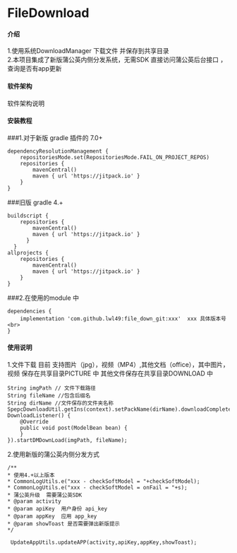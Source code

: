 # FileDownload

#### 介绍
1.使用系统DownloadManager 下载文件 并保存到共享目录<br>
2.本项目集成了新版蒲公英内侧分发系统，无需SDK  直接访问蒲公英后台接口 ，查询是否有app更新<br>
#### 软件架构
软件架构说明


#### 安装教程

###1.对于新版 gradle 插件的 7.0+<br>
	
	dependencyResolutionManagement {
		repositoriesMode.set(RepositoriesMode.FAIL_ON_PROJECT_REPOS)
		repositories {
			mavenCentral()
			maven { url 'https://jitpack.io' }
		}
	}
 
###旧版 gradle 4.+<br>
	
	buildscript {
		repositories {
	   	 	mavenCentral()
	  	  	maven { url 'https://jitpack.io' }
	      }
      }
	allprojects {
		repositories {
			mavenCentral()
			maven { url 'https://jitpack.io' } 
		}
	}

###2.在使用的module 中<br>

	dependencies {
		implementation 'com.github.lwl49:file_down_git:xxx'  xxx 具体版本号<br>
	}

#### 使用说明
1.文件下载 目前 支持图片（jpg），视频（MP4）,其他文档（office），其中图片，视频 保存在共享目录PICTURE 中  其他文件保存在共享目录DOWNLOAD 中<br>

	String imgPath // 文件下载路径
	String fileName //包含后缀名
	String dirName //文件保存的文件夹名称
	SpepcDownloadUtil.getIns(context).setPackName(dirName).downloadComplete(new DownloadListener() {
		@Override
		public void post(ModelBean bean) {
		}
	}).startDMDownLoad(imgPath, fileName);
	

2.使用新版的蒲公英内侧分发方式<br>

	/**
	* 使用4.+以上版本
	* CommonLogUtils.e("xxx - checkSoftModel = "+checkSoftModel);
	* CommonLogUtils.e("xxx - checkSoftModel = onFail = "+s);
	* 蒲公英升级  需要蒲公英SDK
	* @param activity
	* @param apiKey  用户身份 api_key
	* @param appKey  应用 app_key
	* @param showToast 是否需要弹出新版提示
	*/
	
	 UpdateAppUtils.updateAPP(activity,apiKey,appKey,showToast);




